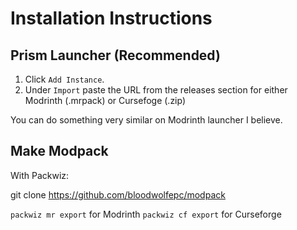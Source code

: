 # Installation Instructions

## Prism Launcher (Recommended)

1. Click `Add Instance`.
2. Under `Import` paste the URL from the releases section for either Modrinth (.mrpack) or Cursefoge (.zip)

You can do something very similar on Modrinth launcher I believe.

## Make Modpack

With Packwiz:

git clone https://github.com/bloodwolfepc/modpack

`packwiz mr export` for Modrinth
`packwiz cf export` for Curseforge

